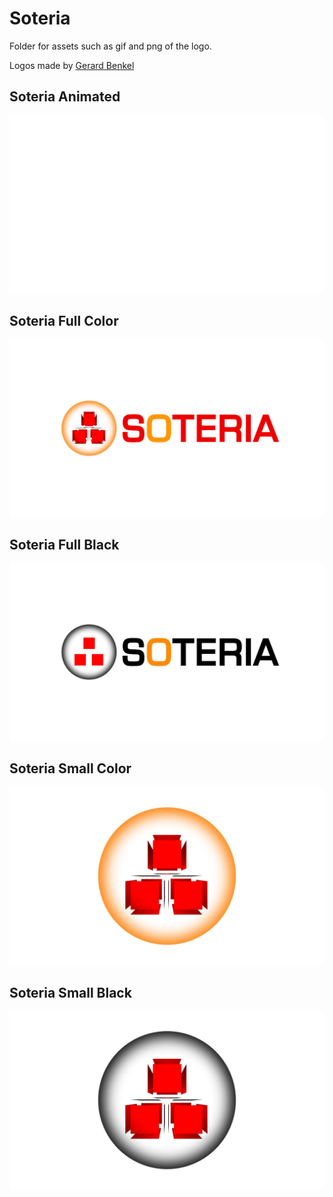 # Soteria

Folder for assets such as gif and png of the logo. 

Logos made by [Gerard Benkel](https://www.linkedin.com/in/gerard-benkel-21283013/)

## Soteria Animated
![Soteria_animated](https://raw.githubusercontent.com/leobenkel/Soteria/main/assets/Soteria_animated.gif)

## Soteria Full Color
![Soteria_full_color](https://raw.githubusercontent.com/leobenkel/Soteria/main/assets/Soteria_full_color.png)

## Soteria Full Black
![Soteria_full_black](https://raw.githubusercontent.com/leobenkel/Soteria/main/assets/Soteria_full_black.png)

## Soteria Small Color
![Soteria_small_color](https://raw.githubusercontent.com/leobenkel/Soteria/main/assets/Soteria_small_color.png)

## Soteria Small Black
![Soteria_small_black](https://raw.githubusercontent.com/leobenkel/Soteria/main/assets/Soteria_small_black.png)

